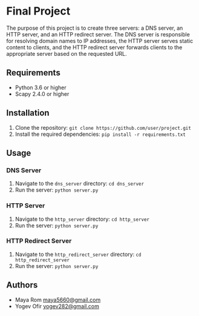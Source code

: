 # Final Project

The purpose of this project is to create three servers: a DNS server, an HTTP server, and an HTTP redirect server. The DNS server is responsible for resolving domain names to IP addresses, the HTTP server serves static content to clients, and the HTTP redirect server forwards clients to the appropriate server based on the requested URL.

## Requirements

- Python 3.6 or higher
- Scapy 2.4.0 or higher

## Installation

1. Clone the repository: `git clone https://github.com/user/project.git`
2. Install the required dependencies: `pip install -r requirements.txt`

## Usage

### DNS Server

1. Navigate to the `dns_server` directory: `cd dns_server`
2. Run the server: `python server.py`

### HTTP Server

1. Navigate to the `http_server` directory: `cd http_server`
2. Run the server: `python server.py`

### HTTP Redirect Server

1. Navigate to the `http_redirect_server` directory: `cd http_redirect_server`
2. Run the server: `python server.py`

## Authors

- Maya Rom <maya5660@gmail.com>
- Yogev Ofir <yogev282@gmail.com>
